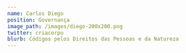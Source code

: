 ```yaml
---
name: Carlos Diego
position: Governança
image_path: /images/diego-200x200.png
twitter: criacorpo
blurb: Códigos pelos Direitos das Pessoas e da Natureza
---
```


